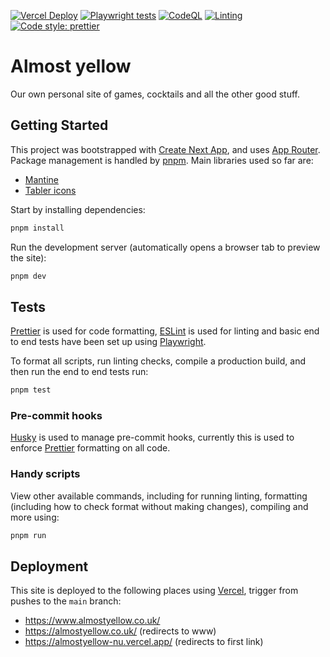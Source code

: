 [![Vercel Deploy](https://deploy-badge.vercel.app/vercel/almostyellow)](https://www.almostyellow.co.uk/)
[![Playwright tests](https://github.com/cjrace/almostyellow/actions/workflows/playwright.yml/badge.svg)](https://github.com/cjrace/almostyellow/actions/workflows/playwright.yml)
[![CodeQL](https://github.com/cjrace/almostyellow/actions/workflows/github-code-scanning/codeql/badge.svg)](https://github.com/cjrace/almostyellow/actions/workflows/github-code-scanning/codeql)
[![Linting](https://github.com/cjrace/almostyellow/actions/workflows/lint.yml/badge.svg)](https://github.com/cjrace/almostyellow/actions/workflows/lint.yml)
[![Code style: prettier](https://img.shields.io/badge/code_style-prettier-ff69b4.svg?style=flat)](https://github.com/prettier/prettier)

# Almost yellow

Our own personal site of games, cocktails and all the other good stuff.

## Getting Started

This project was bootstrapped with [Create Next App](https://nextjs.org/docs/api-reference/create-next-app), and uses [App Router](https://nextjs.org/docs/app). Package management is handled by [pnpm](https://pnpm.io/). Main libraries used so far are:

- [Mantine](https://mantine.dev/)
- [Tabler icons](https://tabler-icons.io/)

Start by installing dependencies:

```bash
pnpm install
```

Run the development server (automatically opens a browser tab to preview the site):

```bash
pnpm dev
```

## Tests

[Prettier](https://prettier.io/) is used for code formatting, [ESLint](https://eslint.org/) is used for linting and basic end to end tests have been set up using [Playwright](https://playwright.dev/).

To format all scripts, run linting checks, compile a production build, and then run the end to end tests run:

```bash
pnpm test
```

### Pre-commit hooks

[Husky](https://typicode.github.io/husky) is used to manage pre-commit hooks, currently this is used to enforce [Prettier](https://prettier.io/) formatting on all code.

### Handy scripts

View other available commands, including for running linting, formatting (including how to check format without making changes), compiling and more using:

```bash
pnpm run
```

## Deployment

This site is deployed to the following places using [Vercel](https://vercel.com/), trigger from pushes to the `main` branch:

- https://www.almostyellow.co.uk/
- https://almostyellow.co.uk/ (redirects to www)
- https://almostyellow-nu.vercel.app/ (redirects to first link)
